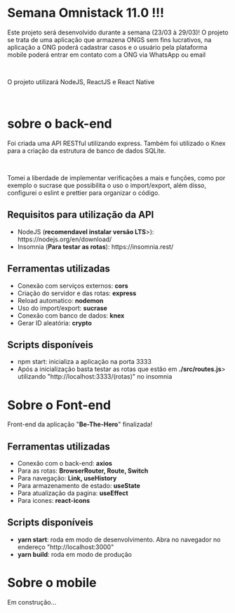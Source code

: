 <h1>Semana Omnistack 11.0 !!!</h1>

<p>Este projeto será desenvolvido durante a semana (23/03 à 29/03)!
  O projeto se trata de uma aplicação que armazena ONGS sem fins lucrativos,
  na aplicação a ONG poderá cadastrar casos e o usuário pela plataforma mobile
  poderá entrar em contato com a ONG via WhatsApp ou email</p><br>
<p>O projeto utilizará NodeJS, ReactJS e React Native</p><br>

<h1>sobre o back-end</h1>
<p>Foi criada uma API RESTful utilizando express. Também foi utilizado o Knex para a criação da estrutura de banco de dados SQLite.</p><br>
<p>Tomei a liberdade de implementar verificações a mais e funções, como por exemplo o sucrase que possibilita o uso o import/export, além disso,
  configurei o eslint e prettier para organizar o código.
</p>

<h2>Requisitos para utilização da API</h2>
<ul>
  <li>NodeJS (<strong>recomendavel instalar versão LTS</strong>>): https://nodejs.org/en/download/</li>
  <li>Insomnia (<strong>Para testar as rotas</strong>): https://insomnia.rest/</li>
</ul>

<h2>Ferramentas utilizadas</h2>
<ul>
  <li>Conexão com serviços externos: <strong>cors</strong></li>
  <li>Criação do servidor e das rotas: <strong>express</strong></li>
  <li>Reload automatico: <strong>nodemon</strong></li>
  <li>Uso do import/export: <strong>sucrase</strong></li>
  <li>Conexão com banco de dados: <strong>knex</strong></li>
  <li>Gerar ID aleatória: <strong>crypto</strong></li>
</ul>

<h2>Scripts disponíveis</h2>
<ul>
  <li>npm start: inicializa a aplicação na porta 3333</li>
  <li>Após a inicialização basta testar as rotas que estão em <strong>./src/routes.js</strong>> utilizando "http://localhost:3333/(rotas)" no insomnia</li>
</ul>

<h1>Sobre o Font-end</h1>
<p>Front-end da aplicação "<strong>Be-The-Hero</strong>" finalizada!</p>
<h2>Ferramentas utilizadas</h2>
<ul>
  <li>Conexão com o back-end: <strong>axios</strong></li>
  <li>Para as rotas: <strong>BrowserRouter, Route, Switch</strong></li>  
  <li>Para navegação: <strong>Link, useHistory</strong></li>
  <li>Para armazenamento de estado: <strong>useState</strong></li>
  <li>Para atualização da pagina: <strong>useEffect</strong></li>
  <li>Para icones: <strong>react-icons</strong></li>
</ul>

<h2>Scripts disponíveis</h2>
<ul>
  <li><strong>yarn start</strong>: roda em modo de desenvolvimento. Abra no navegador no endereço "http://localhost:3000" <br></li>
  <li><strong>yarn build</strong>: roda em modo de produção</li>
</ul>

<h1>Sobre o mobile</h1>
<p>Em construção...</p>
